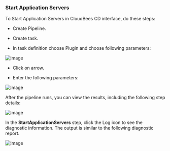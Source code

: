 
### Start Application Servers

To Start Application Servers in CloudBees CD interface, do these steps:

* Create Pipeline.

* Create task.

* In task definition choose Plugin and choose following parameters:

![image](images/StartApplicationServers/PipelinePicker.png)

* Click on arrow.

* Enter the following parameters:

![image](images/StartApplicationServers/PipelineConfig.png)


After the pipeline runs, you can view the results, including the following step details:

![image](images/StartApplicationServers/PipelineResult.png)

In the **StartApplicationServers** step, click the Log icon to see the diagnostic information. The output is similar to the following diagnostic report.

![image](images/StartApplicationServers/PipelineLog.png)

